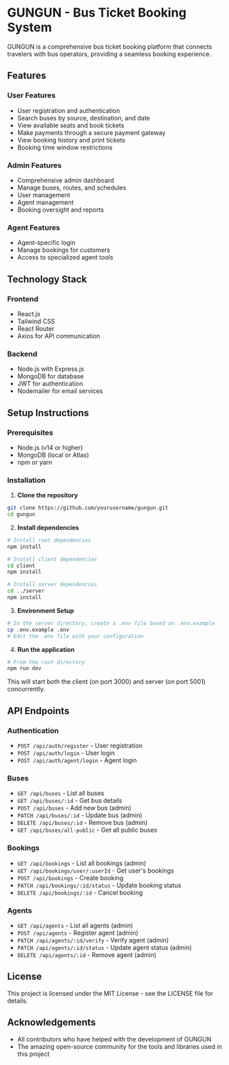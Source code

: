 # GUNGUN - Bus Ticket Booking System

GUNGUN is a comprehensive bus ticket booking platform that connects travelers with bus operators, providing a seamless booking experience.

## Features

### User Features
- User registration and authentication
- Search buses by source, destination, and date
- View available seats and book tickets
- Make payments through a secure payment gateway
- View booking history and print tickets
- Booking time window restrictions

### Admin Features
- Comprehensive admin dashboard
- Manage buses, routes, and schedules
- User management
- Agent management
- Booking oversight and reports

### Agent Features
- Agent-specific login
- Manage bookings for customers
- Access to specialized agent tools

## Technology Stack

### Frontend
- React.js
- Tailwind CSS
- React Router
- Axios for API communication

### Backend
- Node.js with Express.js
- MongoDB for database
- JWT for authentication
- Nodemailer for email services

## Setup Instructions

### Prerequisites
- Node.js (v14 or higher)
- MongoDB (local or Atlas)
- npm or yarn

### Installation

1. **Clone the repository**
```bash
git clone https://github.com/yourusername/gungun.git
cd gungun
```

2. **Install dependencies**
```bash
# Install root dependencies
npm install

# Install client dependencies
cd client
npm install

# Install server dependencies
cd ../server
npm install
```

3. **Environment Setup**
```bash
# In the server directory, create a .env file based on .env.example
cp .env.example .env
# Edit the .env file with your configuration
```

4. **Run the application**
```bash
# From the root directory
npm run dev
```

This will start both the client (on port 3000) and server (on port 5001) concurrently.

## API Endpoints

### Authentication
- `POST /api/auth/register` - User registration
- `POST /api/auth/login` - User login
- `POST /api/auth/agent/login` - Agent login

### Buses
- `GET /api/buses` - List all buses
- `GET /api/buses/:id` - Get bus details
- `POST /api/buses` - Add new bus (admin)
- `PATCH /api/buses/:id` - Update bus (admin)
- `DELETE /api/buses/:id` - Remove bus (admin)
- `GET /api/buses/all-public` - Get all public buses

### Bookings
- `GET /api/bookings` - List all bookings (admin)
- `GET /api/bookings/user/:userId` - Get user's bookings
- `POST /api/bookings` - Create booking
- `PATCH /api/bookings/:id/status` - Update booking status
- `DELETE /api/bookings/:id` - Cancel booking

### Agents
- `GET /api/agents` - List all agents (admin)
- `POST /api/agents` - Register agent (admin)
- `PATCH /api/agents/:id/verify` - Verify agent (admin)
- `PATCH /api/agents/:id/status` - Update agent status (admin)
- `DELETE /api/agents/:id` - Remove agent (admin)

## License

This project is licensed under the MIT License - see the LICENSE file for details.

## Acknowledgements

- All contributors who have helped with the development of GUNGUN
- The amazing open-source community for the tools and libraries used in this project

